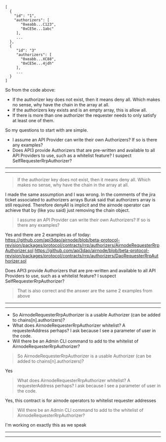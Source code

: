 ```
[
  {
    "id": "1",
    "authorizers": [
       "0xeabb...C123",
       "0xCE5e...1abc"
     ],
     ...
  },
  {
     "id": "3"
     "authorizers": [
       "0xeabb...XC88",
       "0xCE5e...4jdh"
     ],
     ...
  }
]
```

So from the code above:

- If the authorizer key does not exist, then it means deny all. Which makes no sense, why have the chain in the array at all.
- If the authorizers key exists and is an empty array, this is allow all.
- If there is more than one authorizer the requester needs to only satisfy at least one of them.
  
So my questions to start with are simple.

- I assume an API Provider can write their own Authorizers? If so is there any examples?
- Does API3 provide Authorizers that are pre-written and available to all API Providers to use, such as a whitelist feature? I suspect SelfRequesterRrpAuthorizer?

---
---
> If the authorizer key does not exist, then it means deny all. Which makes no sense, why have the chain in the array at all.
> 
> 
I made the same assumption and I was wrong. In the comments of the jira ticket associated to authorizers arrays Burak said that authorizers array is still required. Therefore denyAll is implicit and the airnode operator can achieve that by (like you said) just removing the chain object.

>I assume an API Provider can write their own Authorizers? If so is there any examples?

Yes and there are 2 examples as of today:
https://github.com/api3dao/airnode/blob/beta-protocol-revision/packages/protocol/contracts/rrp/authorizers/AirnodeRequesterRrpAuthorizer.sol
https://github.com/api3dao/airnode/blob/beta-protocol-revision/packages/protocol/contracts/rrp/authorizers/DaoRequesterRrpAuthorizer.sol

Does API3 provide Authorizers that are pre-written and available to all API Providers to use, such as a whitelist feature? I suspect SelfRequesterRrpAuthorizer?
>That is also correct and the answer are the same 2 examples from above

---
---
- So AirnodeRequesterRrpAuthorizer is a usable Authorizer (can be added to chains[n].authorizers)?
- What does AirnodeRequesterRrpAuthorizer whitelist? A requesterAddress perhaps? I ask because I see a parameter of user in the code.
- Will there be an Admin CLI command to add to the whitelist of AirnodeRequesterRrpAuthorizer?

>So AirnodeRequesterRrpAuthorizer is a usable Authorizer (can be added to chains[n].authorizers)?

Yes

>What does AirnodeRequesterRrpAuthorizer whitelist? A requesterAddress perhaps? I ask because I see a parameter of user in the code.

Yes, this contract is for airnode operators to whitelist requester addresses

> Will there be an Admin CLI command to add to the whitelist of AirnodeRequesterRrpAuthorizer?
> 
I'm working on exactly this as we speak

---
---
